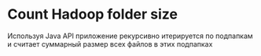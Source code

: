 # Count Hadoop folder size
Используя Java API приложение рекурсивно итерируется по подпапкам и считает суммарный размер всех файлов в этих подпапках 